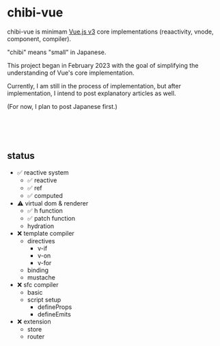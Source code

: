 # chibi-vue
chibi-vue is minimam [Vue.js v3](https://github.com/vuejs/core) core implementations (reaactivity, vnode, component, compiler).

"chibi" means "small" in Japanese. 

This project began in February 2023 with the goal of simplifying the understanding of Vue's core implementation.

Currently, I am still in the process of implementation, but after implementation, I intend to post explanatory articles as well.

(For now, I plan to post Japanese first.)

<br/>
<br/>
<br/>

## status

- ✅ reactive system  
  - ✅ reactive
  - ✅ ref
  - ✅ computed
- ⚠️ virtual dom & renderer  
  - ✅ h function
  - ✅ patch function
  - hydration
- ❌ template compiler  
  - directives
    - v-if
    - v-on
    - v-for
  - binding
  - mustache
- ❌ sfc compiler
  - basic
  - script setup
    - defineProps
    - defineEmits
- ❌ extension
  - store
  - router
